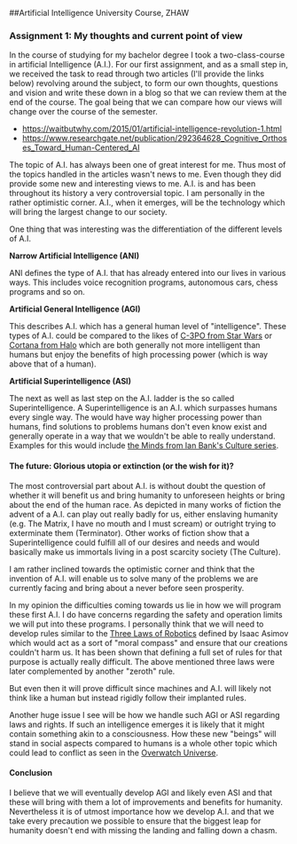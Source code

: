 ##Artificial Intelligence University Course, ZHAW

### Assignment 1: My thoughts and current point of view

In the course of studying for my bachelor degree I took a two-class-course in artificial Intelligence (A.I.). For our first assignment, and as a small step in, we received the task to read through two articles (I'll provide the links below) revolving around the subject, to form our own thoughts, questions and vision and write these down in a blog so that we can review them at the end of the course. The goal being that we can compare how our views will change over the course of the semester.

* https://waitbutwhy.com/2015/01/artificial-intelligence-revolution-1.html
* https://www.researchgate.net/publication/292364628_Cognitive_Orthoses_Toward_Human-Centered_AI

The topic of A.I. has always been one of great interest for me. Thus most of the topics handled in the articles wasn't news to me. Even though they did provide some new and interesting views to me. 
A.I. is and has been throughout its history a very controversial topic. I am personally in the rather optimistic corner. A.I., when it emerges, will be the technology which will bring the largest change to our society. 

One thing that was interesting was the differentiation of the different levels of A.I.

**Narrow Artificial Intelligence (ANI)**

ANI defines the type of A.I. that has already entered into our lives in various ways. This includes voice recognition programs, autonomous cars, chess programs and so on.

**Artificial General Intelligence (AGI)**

This describes A.I. which has a general human level of "intelligence". These types of A.I. could be compared to the likes of [C-3PO from Star Wars](https://en.wikipedia.org/wiki/C-3PO) or [Cortana from Halo](https://en.wikipedia.org/wiki/Cortana_%28Halo%29) which are both generally not more intelligent than humans but enjoy the benefits of high processing power (which is way above that of a human).

**Artificial Superintelligence (ASI)** 

The next as well as last step on the A.I. ladder is the so called Superintelligence. A Superintelligence is an A.I. which surpasses humans every single way. The would have way higher processing power than humans, find solutions to problems humans don't even know exist and generally operate in a way that we wouldn't be able to really understand. Examples for this would include [the Minds from Ian Bank's Culture series](https://en.wikipedia.org/wiki/Mind_%28The_Culture%29).

#### The future: Glorious utopia or extinction (or the wish for it)?

The most controversial part about A.I. is without doubt the question of whether it will benefit us and bring humanity to unforeseen heights or bring about the end of the human race. 
As depicted in many works of fiction the advent of a A.I. can play out really badly for us, either enslaving humanity (e.g. The Matrix, I have no mouth and I must scream) or outright trying to exterminate them (Terminator). Other works of fiction show that a Superintelligence could fulfill all of our desires and needs and would basically make us immortals living in a post scarcity society (The Culture).

I am rather inclined towards the optimistic corner and think that the invention of A.I. will enable us to solve many of the problems we are currently facing and bring about a never before seen prosperity. 

In my opinion the difficulties coming towards us lie in how we will program these first A.I. I do have concerns regarding the safety and operation limits we will put into these programs. I personally think that we will need to develop rules similar to the [Three Laws of Robotics](https://en.wikipedia.org/wiki/Three_Laws_of_Robotics) defined by Isaac Asimov which would act as a sort of "moral compass" and ensure that our creations couldn't harm us. It has been shown that defining a full set of rules for that purpose is actually really difficult. The above mentioned three laws were later complemented by another "zeroth" rule. 

But even then it will prove difficult since machines and A.I. will likely not think like a human but instead rigidly follow their implanted rules. 

Another huge issue I see will be how we handle such AGI or ASI regarding laws and rights. If such an intelligence emerges it is likely that it might contain something akin to a consciousness. How these new "beings" will stand in social aspects compared to humans is a whole other topic which could lead to conflict as seen in the [Overwatch Universe](http://overwatch.wikia.com/wiki/Omnic_Crisis). 

#### Conclusion

I believe that we will eventually develop AGI and likely even ASI and that these will bring with them a lot of improvements and benefits for humanity. Nevertheless it is of utmost importance how we develop A.I. and that we take every precaution we possible to ensure that the biggest leap for humanity doesn't end with missing the landing and falling down a chasm.